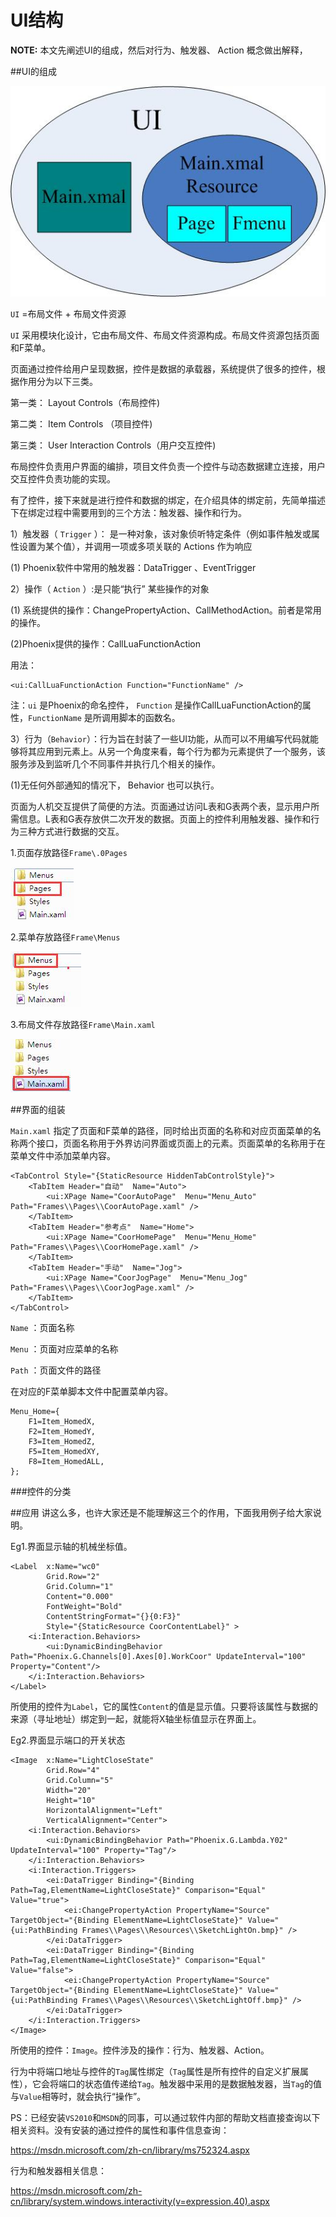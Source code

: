 UI结构
==============================

**NOTE:** 本文先阐述UI的组成，然后对行为、触发器、 Action 概念做出解释，

##UI的组成

![Page_Frame.jpg](Page_R/UI_Frame.jpg "title")

`UI` =布局文件 + 布局文件资源

`UI` 采用模块化设计，它由布局文件、布局文件资源构成。布局文件资源包括页面和F菜单。

页面通过控件给用户呈现数据，控件是数据的承载器，系统提供了很多的控件，根据作用分为以下三类。

第一类： Layout Controls（布局控件)

第二类： Item Controls （项目控件)

第三类： User Interaction Controls（用户交互控件)

布局控件负责用户界面的编排，项目文件负责一个控件与动态数据建立连接，用户交互控件负责功能的实现。

有了控件，接下来就是进行控件和数据的绑定，在介绍具体的绑定前，先简单描述下在绑定过程中需要用到的三个方法：触发器、操作和行为。

1）触发器（ `Trigger` ）： 是一种对象，该对象侦听特定条件（例如事件触发或属性设置为某个值），并调用一项或多项关联的 Actions 作为响应 

(1) Phoenix软件中常用的触发器：DataTrigger 、EventTrigger

2）操作（ `Action` ）:是只能“执行” 某些操作的对象

(1) 系统提供的操作：ChangePropertyAction、CallMethodAction。前者是常用的操作。

(2)Phoenix提供的操作：CallLuaFunctionAction

用法：
````
<ui:CallLuaFunctionAction Function="FunctionName" />
````
注：`ui` 是Phoenix的命名控件， `Function` 是操作CallLuaFunctionAction的属性，`FunctionName` 是所调用脚本的函数名。

3）行为（`Behavior`）：行为旨在封装了一些UI功能，从而可以不用编写代码就能够将其应用到元素上。从另一个角度来看，每个行为都为元素提供了一个服务，该服务涉及到监听几个不同事件并执行几个相关的操作。

(1)无任何外部通知的情况下， Behavior 也可以执行。

页面为人机交互提供了简便的方法。页面通过访问L表和G表两个表，显示用户所需信息。L表和G表存放供二次开发的数据。页面上的控件利用触发器、操作和行为三种方式进行数据的交互。

1.页面存放路径`Frame\.0Pages`

![Frame1.jpg](Page_R/Frame1.jpg "title")

2.菜单存放路径`Frame\Menus`

![Frame2.jpg](Page_R/Frame2.jpg "title")

3.布局文件存放路径`Frame\Main.xaml`

![Frame3.jpg](Page_R/Frame3.jpg "title")

##界面的组装

`Main.xaml` 指定了页面和F菜单的路径，同时给出页面的名称和对应页面菜单的名称两个接口，页面名称用于外界访问界面或页面上的元素。页面菜单的名称用于在菜单文件中添加菜单内容。
````
<TabControl Style="{StaticResource HiddenTabControlStyle}">
	<TabItem Header="自动"  Name="Auto">
		<ui:XPage Name="CoorAutoPage"  Menu="Menu_Auto" Path="Frames\\Pages\\CoorAutoPage.xaml" />	
	</TabItem>
	<TabItem Header="参考点"  Name="Home">
		<ui:XPage Name="CoorHomePage"  Menu="Menu_Home" Path="Frames\\Pages\\CoorHomePage.xaml" />	
	</TabItem>
	<TabItem Header="手动"  Name="Jog">
		<ui:XPage Name="CoorJogPage"  Menu="Menu_Jog" Path="Frames\\Pages\\CoorJogPage.xaml" />
	</TabItem>
</TabControl>        
````
`Name` ：页面名称

`Menu` ：页面对应菜单的名称

`Path` ：页面文件的路径

在对应的F菜单脚本文件中配置菜单内容。

````
Menu_Home={
    F1=Item_HomedX,
	F2=Item_HomedY,
	F3=Item_HomedZ,
	F5=Item_HomedXY,
	F8=Item_HomedALL,
}; 
````
###控件的分类




##应用
讲这么多，也许大家还是不能理解这三个的作用，下面我用例子给大家说明。

Eg1.界面显示轴的机械坐标值。
````
<Label	x:Name="wc0"
		Grid.Row="2"
		Grid.Column="1"
		Content="0.000"
		FontWeight="Bold"
		ContentStringFormat="{}{0:F3}"
		Style="{StaticResource CoorContentLabel}" >
	<i:Interaction.Behaviors>
		<ui:DynamicBindingBehavior Path="Phoenix.G.Channels[0].Axes[0].WorkCoor" UpdateInterval="100" Property="Content"/>
	</i:Interaction.Behaviors>
</Label>     
````

所使用的控件为`Label`，它的属性`Content`的值是显示值。只要将该属性与数据的来源（寻址地址）绑定到一起，就能将X轴坐标值显示在界面上。

Eg2.界面显示端口的开关状态
````
<Image	x:Name="LightCloseState"
		Grid.Row="4"
		Grid.Column="5"
		Width="20"
		Height="10"
		HorizontalAlignment="Left"
		VerticalAlignment="Center">
	<i:Interaction.Behaviors>
		<ui:DynamicBindingBehavior Path="Phoenix.G.Lambda.Y02" UpdateInterval="100" Property="Tag"/>
	</i:Interaction.Behaviors>
	<i:Interaction.Triggers>
		<ei:DataTrigger Binding="{Binding Path=Tag,ElementName=LightCloseState}" Comparison="Equal" Value="true">
			<ei:ChangePropertyAction PropertyName="Source" TargetObject="{Binding ElementName=LightCloseState}" Value="{ui:PathBinding Frames\\Pages\\Resources\\SketchLightOn.bmp}" />
		</ei:DataTrigger>
		<ei:DataTrigger Binding="{Binding Path=Tag,ElementName=LightCloseState}" Comparison="Equal" Value="false">
			<ei:ChangePropertyAction PropertyName="Source" TargetObject="{Binding ElementName=LightCloseState}" Value="{ui:PathBinding Frames\\Pages\\Resources\\SketchLightOff.bmp}" />
		</ei:DataTrigger>
	</i:Interaction.Triggers>
</Image>     
````

所使用的控件：`Image`。控件涉及的操作：行为、触发器、Action。

行为中将端口地址与控件的`Tag`属性绑定（`Tag`属性是所有控件的自定义扩展属性），它会将端口的状态值传递给`Tag`。触发器中采用的是数据触发器，当`Tag`的值与`Value`相等时，就会执行“操作”。

PS：已经安装`VS2010`和`MSDN`的同事，可以通过软件内部的帮助文档直接查询以下相关资料。没有安装的通过控件的属性和事件信息查询：

https://msdn.microsoft.com/zh-cn/library/ms752324.aspx

行为和触发器相关信息：

https://msdn.microsoft.com/zh-cn/library/system.windows.interactivity(v=expression.40).aspx 